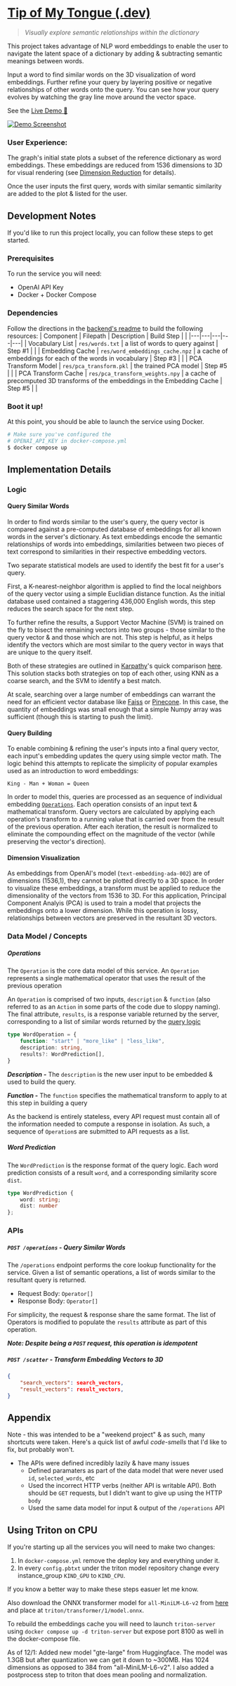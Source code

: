 # [Tip of My Tongue (.dev)](http://tipofmytongue.jacobposton.com)

> *Visually explore semantic relationships within the dictionary*

This project takes advantage of NLP word embeddings to enable the user to navigate the latent space of a dictionary by adding & subtracting semantic meanings between words.

Input a word to find similar words on the 3D visualization of word embeddings. Further refine your query by layering positive or negative relationships of other words onto the query. You can see how your query evolves by watching the gray line move around the vector space.

See the [Live Demo 🔗](http://tipofmytongue.jacobposton.com)

[![Demo Screenshot](./docs/Screenshot%202023-11-18%20210250.png)](http://tipofmytongue.jacobposton.com)

### User Experience:

The graph's initial state plots a subset of the reference dictionary as word embeddings. These embeddings are reduced from 1536 dimensions to 3D for visual rendering (see [Dimension Reduction](#dimension-reduction) for details).

Once the user inputs the first query, words with similar semantic similarity are added to the plot & listed for the user. 

## Development Notes

If you'd like to run this project locally, you can follow these steps to get started.
### Prerequisites

To run the service you will need:
- OpenAI API Key
- Docker + Docker Compose

### Dependencies
Follow the directions in the [backend's readme](./api/readme.md) to build the following resources:
| Component | Filepath | Description | Build Step |  |
|---|---|---|---|---|
| Vocabulary List | `res/words.txt` | a list of words to query against | Step #1 |  |
| Embedding Cache | `res/word_embeddings_cache.npz` | a cache of embeddings for each of the words in vocabulary | Step #3 |  |
| PCA Transform Model | `res/pca_transform.pkl` | the trained PCA model | Step #5 |  |
| PCA Transform Cache | `res/pca_transform_weights.npy` | a cache of precomputed 3D transforms of the embeddings in the Embedding Cache | Step #5 |  |

### Boot it up!
At this point, you should be able to launch the service using Docker.

```bash
# Make sure you've configured the
# OPENAI_API_KEY in docker-compose.yml
$ docker compose up
```

## Implementation Details

### Logic

#### Query Similar Words

In order to find words similar to the user's query, the query vector is compared against a pre-computed database of embeddings for all known words in the server's dictionary. As text embeddings encode the semantic relationships of words into embeddings, similarities between two pieces of text correspond to similarities in their respective embedding vectors. 

Two separate statistical models are used to identify the best fit for a user's query. 

First, a K-nearest-neighbor algorithm is applied to find the local neighbors of the query vector using a simple Euclidian distance function. As the initial database used contained a staggering 436,000 English words, this step reduces the search space for the next step.

To further refine the results, a Support Vector Machine (SVM) is trained on the fly to bisect the remaining vectors into two groups - those similar to the query vector & and those which are not. This step is helpful, as it helps identify the vectors which are most similar to the query vector in ways that are unique to the query itself.

Both of these strategies are outlined in [Karpathy](https://karpathy.ai/)'s quick comparison [here](https://github.com/karpathy/randomfun/blob/master/knn_vs_svm.ipynb). This solution stacks both strategies on top of each other, using KNN as a coarse search, and the SVM to identify a best match.

At scale, searching over a large number of embeddings can warrant the need for an efficient vector database like [Faiss](https://faiss.ai/) or [Pinecone](https://www.pinecone.io/). In this case, the quantity of embeddings was small enough that a simple Numpy array was sufficient (though this is starting to push the limit).

#### Query Building
To enable combining & refining the user's inputs into a final query vector, each input's embedding updates the query using simple vector math. The logic behind this attempts to replicate the simplicity of popular examples used as an introduction to word embeddings:

```
King - Man + Woman = Queen
```

In order to model this, queries are processed as an sequence of individual embedding [`Operations`](#operations). Each operation consists of an input text & mathematical transform. Query vectors are calculated by applying each operation's transform to a running value that is carried over from the result of the previous operation. After each iteration, the result is normalized to eliminate the compounding effect on the magnitude of the vector (while preserving the vector's direction).

#### Dimension Visualization
As embeddings from OpenAI's model (`text-embedding-ada-002`) are of dimensions (1536,1), they cannot be plotted directly to a 3D space. In order to visualize these embeddings, a transform must be applied to reduce the dimensionality of the vectors from 1536 to 3D. For this application, Principal Component Analyis (PCA) is used to train a model that projects the embeddings onto a lower dimension. While this operation is lossy, relationships between vectors are preserved in the resultant 3D vectors.

### Data Model / Concepts

##### Operations
The `Operation` is the core data model of this service. An `Operation` represents a single mathematical operator that uses the result of the previous operation

An `Operation` is comprised of two inputs, `description` & `function` (also referred to as an `Action` in some parts of the code due to sloppy naming). The final attribute, `results`, is a response variable returned by the server, corresponding to a list of similar words returned by the [query logic](#operation-query)

```typescript
type WordOperation = {
    function: "start" | "more_like" | "less_like",
    description: string,
    results?: WordPrediction[],
}
```
***Description -*** The `description` is the new user input to be embedded & used to build the query.

***Function -*** The `function` specifies the mathematical transform to apply to at this step in building a query

As the backend is entirely stateless, every API request must contain all of the information needed to compute a response in isolation. As such, a sequence of `Operation`s are submitted to API requests as a list.

##### Word Prediction

The `WordPrediction` is the response format of the query logic. Each word prediction consists of a result `word`, and a corresponding similarity score `dist`.

```typescript
type WordPrediction { 
    word: string; 
    dist: number
};
```

### APIs 
##### `POST /operations` - Query Similar Words
The `/operations` endpoint performs the core lookup functionality for the service. Given a list of semantic operations, a list of words similar to the resultant query is returned.

- Request Body: `Operator[]`
- Response Body: `Operator[]`

For simplicity, the request & response share the same format. The list of Operators is modified to populate the `results` attribute as part of this operation.

***Note: Despite being a `POST` request, this operation is idempotent***

##### `POST /scatter` - Transform Embedding Vectors to 3D 

```json
{
    "search_vectors": search_vectors,
    "result_vectors": result_vectors,
}
```

## Appendix
Note - this was intended to be a "weekend project" & as such, many shortcuts were taken. Here's a quick list of awful *code-smells* that I'd like to fix, but probably won't.

- The APIs were defined incredibly lazily & have many issues
    - Defined paramaters as part of the data model that were never used `id`, `selected_words`, etc
    - Used the incorrect HTTP verbs (neither API is writable API). Both should be `GET` requests, but I didn't want to give up using the HTTP `body`
    - Used the same data model for input & output of the `/operations` API

## Using Triton on CPU
If you're starting up all the services you will need to make two changes:
1. In `docker-compose.yml` remove the deploy key and everything under it.
2. In every `config.pbtxt` under the triton model repository change every instance_group `KIND_GPU` to `KIND_CPU`.

If you know a better way to make these steps easuer let me know.

Also download the ONNX transformer model for `all-MiniLM-L6-v2` from [here](https://huggingface.co/optimum/all-MiniLM-L6-v2/tree/main) and place at `triton/transformer/1/model.onnx`.

To rebuild the embeddings cache you will need to launch `triton-server` using `docker compose up -d triton-server` but expose port 8100 as well in the docker-compose file.

As of 12/1:
Added new model "gte-large" from Huggingface.
The model was 1.3GB but after quantization we can get it down to ~300MB. Has 1024 dimensions as opposed to 384 from "all-MiniLM-L6-v2".
I also added a postprocess step to triton that does mean pooling and normalization.